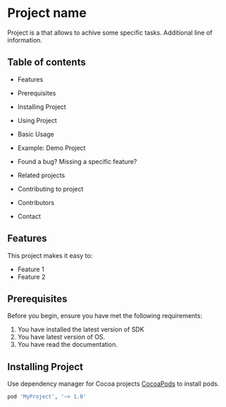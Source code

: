 # Project name
Project is a that allows to achive some specific tasks.
Additional line of information.

## Table of contents
- Features

- Prerequisites

- Installing Project

- Using Project

- Basic Usage

- Example: Demo Project

- Found a bug? Missing a specific feature?

- Related projects

- Contributing to project

- Contributors

- Contact

## Features

This project makes it easy to:
- Feature 1
- Feature 2

## Prerequisites

Before you begin, ensure you have met the following requirements:

1. You have installed the latest version of SDK
2. You have latest version of OS.
3. You have read the documentation.

## Installing Project

Use dependency manager for Cocoa projects [CocoaPods](https://cocoapods.org) to install pods.

```bash
pod 'MyProject', '~> 1.0'
```
